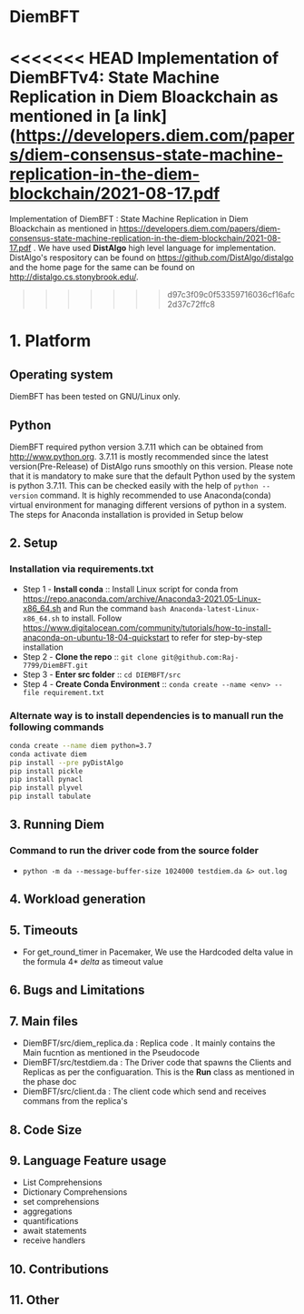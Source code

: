 # DiemBFT
<<<<<<< HEAD
Implementation of DiemBFTv4: State Machine Replication in Diem Bloackchain as mentioned in 
[a link](https://developers.diem.com/papers/diem-consensus-state-machine-replication-in-the-diem-blockchain/2021-08-17.pdf
=======
Implementation of DiemBFT : State Machine Replication in Diem Bloackchain as mentioned in 
https://developers.diem.com/papers/diem-consensus-state-machine-replication-in-the-diem-blockchain/2021-08-17.pdf .
We have used **DistAlgo** high level language for implementation. DistAlgo's respository can be found on
https://github.com/DistAlgo/distalgo and the home page for the same can be found on http://distalgo.cs.stonybrook.edu/.
>>>>>>> d97c3f09c0f53359716036cf16afc2d37c72ffc8

# 1. Platform
## Operating system
DiemBFT has been tested on GNU/Linux only.

## Python
DiemBFT required python version 3.7.11 which can be obtained from http://www.python.org.
3.7.11 is mostly recommended since the latest version(Pre-Release) of DistAlgo runs smoothly on this version.
Please note that it is mandatory to make sure that the default Python used by the system is python 3.7.11. 
This can be checked easily with the help of ``` python --version ``` command. It is highly 
recommended to use Anaconda(conda) virtual environment for managing different versions of python in 
a system. The steps for Anaconda installation is provided in Setup below

## 2. Setup 

### Installation via requirements.txt

- Step 1 - **Install conda** :: Install Linux script for conda from https://repo.anaconda.com/archive/Anaconda3-2021.05-Linux-x86_64.sh and Run the command ```bash Anaconda-latest-Linux-x86_64.sh``` to install. Follow https://www.digitalocean.com/community/tutorials/how-to-install-anaconda-on-ubuntu-18-04-quickstart to refer for step-by-step installation
- Step 2 - **Clone the repo** :: ``` git clone git@github.com:Raj-7799/DiemBFT.git ```
- Step 3 - **Enter src folder** :: ``` cd DIEMBFT/src ```
- Step 4  - **Create Conda Environment** :: ``` conda create --name <env> --file requirement.txt ```
### Alternate way is to install dependencies is to manuall run the following commands
``` bash
conda create --name diem python=3.7
conda activate diem
pip install --pre pyDistAlgo
pip install pickle
pip install pynacl
pip install plyvel
pip install tabulate
```
## 3. Running Diem 
### Command to run the driver code from the source folder
- ``` python -m da --message-buffer-size 1024000 testdiem.da &> out.log  ```

## 4. Workload generation

## 5. Timeouts
- For get_round_timer in Pacemaker, We use the Hardcoded delta value in the formula 4* *delta* as timeout value

## 6. Bugs and Limitations

## 7. Main files
- DiemBFT/src/diem_replica.da : Replica code . It mainly contains the Main fucntion as mentioned in the Pseudocode
- DiemBFT/src/testdiem.da : The Driver code that spawns the Clients and Replicas as per the configuaration. This is the **Run** class as mentioned in the phase doc 
- DiemBFT/src/client.da : The client code which send and receives commans from the replica's

## 8. Code Size

## 9. Language Feature usage
- List Comprehensions
- Dictionary Comprehensions
- set comprehensions
- aggregations
- quantifications
- await statements
- receive handlers

## 10. Contributions

## 11. Other

